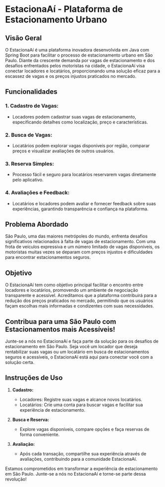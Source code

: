 # EstacionaAí - Plataforma de Estacionamento Urbano

## Visão Geral

O EstacionaAí é uma plataforma inovadora desenvolvida em Java com Spring Boot para facilitar o processo de estacionamento urbano em São Paulo. Diante da crescente demanda por vagas de estacionamento e dos desafios enfrentados pelos motoristas na cidade, o EstacionaAí visa conectar locadores e locatários, proporcionando uma solução eficaz para a escassez de vagas e os preços injustos praticados no mercado.

## Funcionalidades

### 1. **Cadastro de Vagas:**
   - Locadores podem cadastrar suas vagas de estacionamento, especificando detalhes como localização, preço e características.

### 2. **Busca de Vagas:**
   - Locatários podem explorar vagas disponíveis por região, comparar preços e visualizar avaliações de outros usuários.

### 3. **Reserva Simples:**
   - Processo fácil e seguro para locatários reservarem vagas diretamente pelo aplicativo.

### 4. **Avaliações e Feedback:**
   - Locatários e locadores podem avaliar e fornecer feedback sobre suas experiências, garantindo transparência e confiança na plataforma.

## Problema Abordado

São Paulo, uma das maiores metrópoles do mundo, enfrenta desafios significativos relacionados à falta de vagas de estacionamento. Com uma frota de veículos expressiva e um número limitado de vagas disponíveis, os motoristas muitas vezes se deparam com preços injustos e dificuldades para encontrar estacionamentos seguros.

## Objetivo

O EstacionaAí tem como objetivo principal facilitar o encontro entre locadores e locatários, promovendo um ambiente de negociação transparente e acessível. Acreditamos que a plataforma contribuirá para a redução dos preços praticados no mercado, permitindo que os usuários façam escolhas mais informadas e condizentes com suas necessidades.

## Contribua para uma São Paulo com Estacionamentos mais Acessíveis!

Junte-se a nós no EstacionaAí e faça parte da solução para os desafios de estacionamento em São Paulo. Seja você um locador que deseja rentabilizar suas vagas ou um locatário em busca de estacionamentos seguros e acessíveis, o EstacionaAí está aqui para conectar você com a solução certa.

## Instruções de Uso

1. **Cadastro:**
   - Locadores: Registre suas vagas e alcance novos locatários.
   - Locatários: Crie uma conta para buscar vagas e facilitar sua experiência de estacionamento.

2. **Busca e Reserva:**
   - Explore vagas disponíveis, compare opções e faça reservas de forma conveniente.

3. **Avaliação:**
   - Após cada transação, compartilhe sua experiência através de avaliações, contribuindo para a comunidade EstacionaAí.

Estamos comprometidos em transformar a experiência de estacionamento em São Paulo. Junte-se a nós no EstacionaAí e torne-se parte dessa revolução!

